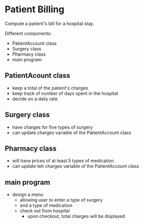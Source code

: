 # Patient Billing

Compute a patient's bill for a hospital stay.

Different components:
- PatientAccount class
- Surgery class
- Pharmacy class
- main program

## PatientAcount class
* keep a total of the patient's charges
* keep track of number of days spent in the hospital
* decide on a daily rate

## Surgery class
* have charges for five types of surgery
* can update charges variable of the PatientAccount class

## Pharmacy class
* will have prices of at least 5 types of medication
* can update teh charges variable of the PatientAccount class

## main program
* design a menu
  * allowing user to enter a type of surgery
  * and a type of medication
  * check out from hospital
    * upon checkout, total charges will be displayed
